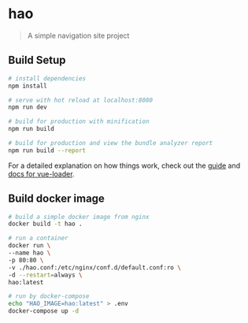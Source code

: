 # hao

> A simple navigation site project

## Build Setup

``` bash
# install dependencies
npm install

# serve with hot reload at localhost:8080
npm run dev

# build for production with minification
npm run build

# build for production and view the bundle analyzer report
npm run build --report
```

For a detailed explanation on how things work, check out the [guide](http://vuejs-templates.github.io/webpack/) and [docs for vue-loader](http://vuejs.github.io/vue-loader).


## Build docker image

```bash
# build a simple docker image from nginx
docker build -t hao .

# run a container 
docker run \
--name hao \
-p 80:80 \
-v ./hao.conf:/etc/nginx/conf.d/default.conf:ro \
-d --restart=always \
hao:latest

# run by docker-compose
echo "HAO_IMAGE=hao:latest" > .env
docker-compose up -d
```

